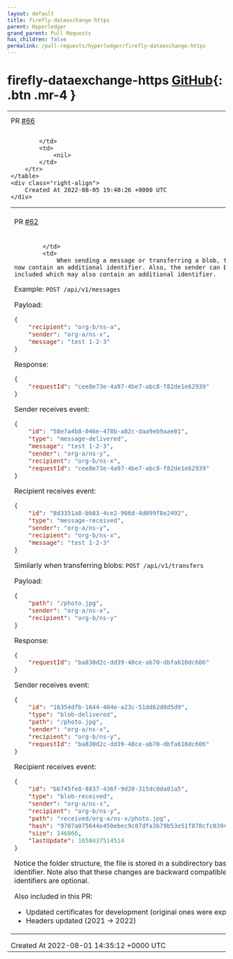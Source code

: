 ```yaml
---
layout: default
title: firefly-dataexchange-https
parent: Hyperledger
grand_parent: Pull Requests
has_children: false
permalink: /pull-requests/hyperledger/firefly-dataexchange-https
---
```


# firefly-dataexchange-https <span class="fs-3 right-align">[GitHub](https://github.com/hyperledger/firefly-dataexchange-https){: .btn .mr-4 }</span>


<div>
    <table>
        <tr>
            <td>
                PR <a href="https://github.com/hyperledger/firefly-dataexchange-https/pull/66" class=".btn">#66</a>
            </td>
            <td>
                <b>
                    New destinations
                </b>
            </td>
        </tr>
        <tr>
            <td>
                
            </td>
            <td>
                <nil>
            </td>
        </tr>
    </table>
    <div class="right-align">
        Created At 2022-08-05 19:40:26 +0000 UTC
    </div>
</div>

<div>
    <table>
        <tr>
            <td>
                PR <a href="https://github.com/hyperledger/firefly-dataexchange-https/pull/62" class=".btn">#62</a>
            </td>
            <td>
                <b>
                    Add destinations improvements
                </b>
            </td>
        </tr>
        <tr>
            <td>
                
            </td>
            <td>
                When sending a message or transferring a blob, the recipient ID can now contain an additional identifier. Also, the sender can be explicitly included which may also contain an additional identifier.

Example:
`POST /api/v1/messages`

Payload:
```json
{
    "recipient": "org-b/ns-a",
    "sender": "org-a/ns-x",
    "message": "test 1-2-3"
}
```

Response:
```json
{
    "requestId": "cee8e73e-4a97-4be7-abc8-f82de1e62939"
}
```

Sender receives event:
```json
{
    "id": "58e7a4b8-046e-478b-a82c-daa9eb9aae01",
    "type": "message-delivered",
    "message": "test 1-2-3",
    "sender": "org-a/ns-y",
    "recipient": "org-b/ns-x",
    "requestId": "cee8e73e-4a97-4be7-abc8-f82de1e62939"
}
```

Recipient receives event:
```json
{
    "id": "8d3351a8-bb83-4ce2-906d-4d099f8e2492",
    "type": "message-received",
    "sender": "org-a/ns-y",
    "recipient": "org-b/ns-x",
    "message": "test 1-2-3"
}
```

Similarly when transferring blobs:
`POST /api/v1/transfers`

Payload:
```json
{
    "path": "/photo.jpg",
    "sender": "org-a/ns-x",
    "recipient": "org-b/ns-y"
}
```

Response:
```json
{
    "requestId": "ba830d2c-dd39-48ce-ab70-dbfa610dc606"
}
```

Sender receives event:
```json
{
    "id": "16354dfb-1644-404e-a23c-51dd62d0d5d9",
    "type": "blob-delivered",
    "path": "/photo.jpg",
    "sender": "org-a/ns-x",
    "recipient": "org-b/ns-y",
    "requestId": "ba830d2c-dd39-48ce-ab70-dbfa610dc606"
}
```

Recipient receives event:
```json
{
    "id": "bb745fe8-8837-436f-9d20-315dc0da01a5",
    "type": "blob-received",
    "sender": "org-a/ns-x",
    "recipient": "org-b/ns-y",
    "path": "received/org-a/ns-x/photo.jpg",
    "hash": "9707a075644e450ebec9c87dfa3b79b53e51f878cfc0394b80c30949f4d2000c",
    "size": 146866,
    "lastUpdate": 1658437514514
}
```

Notice the folder structure, the file is stored in a subdirectory based on the additional identifier.
Note also that these changes are backward compatible as the additional identifiers are optional.

Also included in this PR:
 - Updated certificates for development (original ones were expired)
 - Headers updated (2021 -> 2022)
            </td>
        </tr>
    </table>
    <div class="right-align">
        Created At 2022-08-01 14:35:12 +0000 UTC
    </div>
</div>

